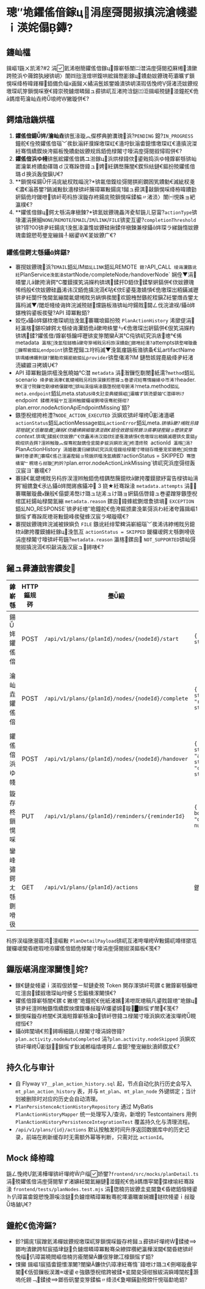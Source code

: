 ﻿# 璁″垝鑺傜偣鎵ц涓庢彁閱掓搷浣滄帴鍙ｉ渶姹傝鏄?

## 鑳屾櫙

鍓嶇鍦ㄨ凯浠?#2 涓氦浠樹簡鑺傜偣鎵ц鎿嶄綔闈㈡澘涓庢彁閱掗厤缃潰鏉跨殑浜や簰鍗犱綅锛岄〉闈㈣兘澶熷垪鍑哄綋鍓嶅彲鎵ц鐨勮妭鐐瑰苟灞曠ず鎻愰啋绛栫暐鎽樿銆備负缁х画鎺ㄨ繘涓氬姟鐢婚潰锛岄渶瑕佸悗绔彁渚涜妭鐐规墽琛屼笌鎻愰啋寮€鍏崇殑鐪熷疄鎺ュ彛锛屼互渚挎浛鎹㈢洰鍓嶇殑鏈湴鐘舵€佹ā鎷熷苟瀹屾垚绔埌绔獙璇併€?

## 鍔熻兘鍦烘櫙

1. **鑺傜偣鍚姩/瀹屾垚**锛氬湪璇︽儏椤典腑瀵瑰浜?`PENDING` 鎴?`IN_PROGRESS` 鐘舵€佺殑鑺傜偣瑙﹀彂鈥滃紑濮嬫墽琛屸€濇垨鈥滃畬鎴愭墽琛屸€濇搷浣滐紝骞惰繑鍥炴洿鏂板悗鐨勮妭鐐规爲銆佹椂闂寸嚎涓庢彁閱掓憳瑕併€?
2. **鑺傜偣浜ゆ帴**锛氬綋鑺傜偣鎷ユ湁鎵ц浜烘椂鍏佽鍙戣捣浜ゆ帴鎿嶄綔锛屾寚瀹氭柊鐨勮礋璐ｄ汉骞跺啓鍏ュ娉紝鍝嶅簲闇€鍥炰紶鏈€鏂扮殑鑺傜偣璐ｄ换浜轰俊鎭€?
3. **鎻愰啋鍚仠涓庣紪杈戝崰浣?*锛氱偣鍑绘彁閱掑崱鐗囦笂鐨勨€滅紪杈戔€濃€滃惎鐢?鍋滅敤鈥濇椂锛屽簲璋冪敤鍚庣鎺ュ彛淇敼鎻愰啋绛栫暐鐨勭姸鎬佹垨鍐呭锛屽苟杩斿洖鏇存柊鍚庣殑鎻愰啋鍒楄〃渚涢〉闈㈠悓姝ョ紦瀛樸€?
4. **鑺傜偣鎵ц鍔ㄤ綔涓庨槇鍊?*锛氳妭鐐瑰畾涔夌幇鍦ㄦ惡甯?`actionType`锛堟灇涓撅細`NONE`/`REMOTE`/`EMAIL`/`IM`/`LINK`/`FILE`锛変互鍙?`completionThreshold`锛?锝?00锛夛紝鍚庣浼氬湪瀛愯妭鐐硅揪鍒伴槇鍊兼椂鑷姩琛ラ綈鐖惰妭鐐瑰畬鎴愬苟璺宠繃鍓╀綑鍙€夎妭鐐广€?

### 鑺傜偣鍔ㄤ綔鑷姩鍖?

- 褰撹妭鐐瑰浜?`EMAIL`銆乣IM`銆乣LINK`銆乣REMOTE` 鎴?`API_CALL` 绫诲瀷鏃讹紝`PlanService` 浼氬湪 `startNode`/`completeNode`/`handoverNode` 娴佺▼涓皟鐢ㄦā鏉挎湇鍔℃覆鏌撲笂涓嬫枃锛堣鍒扞D銆佽鍒掔姸鎬併€佽妭鐐瑰悕绉般€佽妭鐐硅矗浠讳汉銆佹搷浣滆€呫€佽Е鍙戞潵婧愩€佹墽琛岀粨鏋滅瓑锛夛紝闅忓悗閫氳繃閫氱煡缃戝叧娲惧彂閭欢鎴栧嵆鏃舵秷鎭紝鐢熸垚鐢ㄤ簬杩滅▼/閾炬帴绫诲姩浣滅殑鐩爣鍦板潃锛屾垨鍚戝閮ㄥ伐浣滄祦/鑷姩鍖栧钩鍙板彂璧?API 璋冪敤銆?
- 姣忔鑷姩鍖栨墽琛岄兘浼氳褰曞埌鏂扮殑 `PlanActionHistory` 浠撳偍涓紝瀛楁鍖呮嫭鍔ㄤ綔绫诲瀷銆佹ā鏉垮紩鐢ㄣ€佹墽琛岀姸鎬併€佷笂涓嬫枃锛堣鍒?鑺傜偣/鎿嶄綔鑰呯瓑锛変笌閿欒淇℃伅锛屼究浜庡璁°€俙metadata` 瀛楁浼氳惤鐩樻ā鏉夸笌缃戝叧杩斿洖鐨勮鎯咃紝濡?`attempts`锛堥噸璇曟鏁帮級銆乣endpoint`锛堥摼鎺ユ垨杩滅▼浼氳瘽鍦板潃锛夈€乣artifactName`锛堣繙绋嬭剼鏈?闄勪欢鍚嶏級銆乣provider`锛堥偖浠?IM 鏈嶅姟鍟嗭級绛夛紝渚涜繍钀ヨ拷婧€?
- API 璋冪敤鍦烘櫙浼氬皢妯℃澘 `metadata` 涓潪鏁忔劅閿紙濡?`method`銆乣scenario` 绛夛級涓庨€氱煡缃戝叧杩斿洖鍊煎啓鍏ュ巻鍙诧紝骞惰繃婊ゆ帀浠?`header.` 寮€澶寸殑鏁忔劅棣栭儴鍐呭锛屾渶缁堝湪鏃堕棿绾夸腑浠?`meta.method`銆乣meta.endpoint`銆乣meta.status` 绛夊瓧娈典緵鍓嶇灞曠ず锛涜嫢妯℃澘缂哄け `endpoint` 鍒欑洿鎺ヤ互澶辫触鍐欏叆鍘嗗彶骞舵彁绀?`plan.error.nodeActionApiEndpointMissing`銆?
- 鏃堕棿绾挎柊澧?`NODE_ACTION_EXECUTED` 浜嬩欢锛屽墠绔彲渚濇嵁 `actionStatus`銆乣actionMessage`銆乣actionError`銆乣meta.*`锛堟ā鏉?缃戝叧鍏冩暟鎹€佸皾璇曟鏁般€佽繙绋嬩細璇濆湴鍧€銆佺敓鎴愮殑鐭ヨ瘑搴撻摼鎺ョ瓑锛変笌 `context.*`锛堣鍒掋€佽妭鐐广€佽矗浠讳汉銆佽Е鍙戞潵婧愩€佹墽琛岀粨鏋滅瓑锛夊睘鎬у睍绀烘垚鍔?澶辫触璇︽儏骞舵敮鎸佺瓫閫夛紱浜嬩欢涓柊澧炵殑 `actionId` 瀛楁涓?`PlanActionHistory` 涓婚敭瀵归綈锛屼究浜庣偣鍑绘椂闂寸嚎鐩存帴璺宠浆鎴栬姹傚畬鏁村巻鍙茶褰曘€傜己澶遍摼鎺ョ殑鍦烘櫙浼氳繑鍥?`actionStatus = SKIPPED` 骞堕檮甯﹂粯璁ら敊璇枃妗?`plan.error.nodeActionLinkMissing`锛屼究浜庢彁绀轰汉宸ヨˉ褰曘€?
- 褰撻€氱煡缃戝叧杩斿洖澶辫触銆佹棤鍝嶅簲鎴栨ā鏉挎覆鏌撳紓甯告椂锛屾湇鍔′細鎸夐€氶亾鑷姩閲嶈瘯鑷冲 3 娆★紝骞跺湪 `metadata.attempts` 涓褰曞皾璇曟鏁般€傝嫢浠嶅け璐ュ垯浠ュけ璐ョ姸鎬佸啓鍏ュ巻鍙蹭笌鏃堕棿绾匡紝鍚屾椂閫氳繃 `metadata.reason` 鏍囪鍏蜂綋鍘熷洜锛堝 `EXCEPTION`銆乣NO_RESPONSE`锛夛紝璁″垝鐘舵€佹洿鏂颁粛浼氭彁浜わ紝渚夸簬鍓嶇鎻愮ず骞跺厑璁哥敤鎴峰彂璧蜂汉宸ラ噸璇曘€?
- 褰撹妭鐐瑰姩浣滅被鍨嬩负 `FILE` 鏃讹紝绯荤粺涓嶄細瑙﹀彂浠讳綍缃戝叧鎴栨ā鏉挎覆鏌擄紝鎵ц浼氫互 `actionStatus = SKIPPED` 鍐欏叆鍔ㄤ綔鍘嗗彶涓庢椂闂寸嚎锛屽苟鍦?`metadata.reason`
  瀛楁鏍囪 `NOT_SUPPORTED`锛屾彁閱掓搷浣滆€呮敼涓轰汉宸ュ鐞嗐€?

## 鎺ュ彛濂戠害鑽夋

| 鎿嶄綔 | HTTP 鏂规硶 | 璺緞 | 璇锋眰浣?| 鍝嶅簲 | 澶囨敞 |
| --- | --- | --- | --- | --- | --- |
| 鍚姩鑺傜偣 | POST | `/api/v1/plans/{planId}/nodes/{nodeId}/start` | `{ "operatorId": string }` | `PlanDetailPayload` | 瑙﹀彂鎴愬姛鍚庨渶鏇存柊鏃堕棿绾夸笌鑺傜偣鐘舵€?|
| 瀹屾垚鑺傜偣 | POST | `/api/v1/plans/{planId}/nodes/{nodeId}/complete` | `{ "operatorId": string, "resultSummary"?: string }` | `PlanDetailPayload` | 褰撳瓙鑺傜偣杈惧埌鐖惰妭鐐?`completionThreshold` 鏃讹紝鍝嶅簲浼氭惡甯︾埗鑺傜偣鐨勮嚜鍔ㄥ畬鎴愪笌琚烦杩囩殑鍏勫紵鑺傜偣 |
| 鑺傜偣浜ゆ帴 | POST | `/api/v1/plans/{planId}/nodes/{nodeId}/handover` | `{ "operatorId": string, "assigneeId": string, "comment"?: string }` | `PlanDetailPayload` | 闇€鏍￠獙鑺傜偣鍏佽浜ゆ帴鐨勭姸鎬?|
| 鏇存柊鎻愰啋 | PUT | `/api/v1/plans/{planId}/reminders/{reminderId}` | `{ "active": boolean, "offsetMinutes"?: number }` | `PlanDetailPayload` | 鍓嶇褰撳墠浠呴渶瑕佸惎鍋滆兘鍔涳紝鍚庣画鍙嫇灞曞瓧娈?|
| 鑾峰彇鍔ㄤ綔鍘嗗彶 | GET | `/api/v1/plans/{planId}/actions` | 鏃?| `PlanActionHistory[]` | 杩斿洖鏈€杩戠殑鍔ㄤ綔鎵ц鍘嗗彶锛屽垪琛ㄦ寜瑙﹀彂鏃堕棿鍗囧簭锛屽厓绱犲寘鍚?`context.*` 涓?`meta.*` 璇︽儏锛屼究浜庡墠绔覆鏌撴椂闂寸嚎鎴栨函婧?|

杩斿洖缁撴瀯寤鸿澶嶇敤 `PlanDetailPayload`锛屼互渚垮墠绔敤鍚屼竴缂撳瓨鍐欏叆閫昏緫瑕嗙洊鑺傜偣銆佹椂闂寸嚎涓庢彁閱掓渶鏂板€笺€?

## 鏁版嵁涓庢潈闄愯姹?

- 鎵€鏈夋帴鍙ｉ渶瑕佷娇鐢ㄧ幇鏈夌殑 Token 閴存潈锛屽苟鏍￠獙鎿嶄綔鑰呭叿澶囪鍒掓墽琛屾垨绠＄悊鍛樻潈闄愩€?
- 鑺傜偣鎿嶄綔闇€鏍￠獙璁″垝鐘舵€侊紙渚嬪浠呭厑璁稿凡鍙戝竷璁″垝鎵ц锛夛紝澶辫触鏃惰繑鍥炴爣鍑嗛敊璇爜鍙婂璇█鎻愮ず閿€笺€?
- 鎻愰啋鏇存柊闇€淇濈暀鎿嶄綔瀹¤锛屽啓鍏ユ椂闂寸嚎浜嬩欢渚涘墠绔睍绀恒€?
- 鑷姩闃堝€煎鐞嗕細鍦ㄦ椂闂寸嚎涓婂啓鍏?`plan.activity.nodeAutoCompleted` 涓?`plan.activity.nodeSkipped` 浜嬩欢锛屽墠绔彲鎹鎻愮ず鈥滅郴缁熻嚜鍔ㄥ畬鎴?璺宠繃鈥濆師鍥犮€?
## 持久化与审计

- 自 Flyway `V7__plan_action_history.sql` 起，节点自动化执行历史会写入 `mt_plan_action_history` 表，并与 `mt_plan`、`mt_plan_node` 外键绑定；当计划被删除时对应的历史会自动清理。
- `PlanPersistenceActionHistoryRepository` 通过 MyBatis `PlanActionHistoryMapper` 统一处理写入/查询，新增的 Testcontainers 用例 `PlanActionHistoryPersistenceIntegrationTest` 覆盖持久化与清理流程。
- `/api/v1/plans/{id}/actions` 默认按触发时间升序返回数据库中的历史记录，前端在刷新缓存时无需额外幂等判断，只需对比 `actionId`。


## Mock 绛栫暐

鍦ㄥ悗绔氦浠樺墠锛屽墠绔户缁娇鐢?`frontend/src/mocks/planDetail.ts` 涓殑鑺傜偣涓庢彁閱掔ず渚嬶紝閫氳繃鏈湴鐘舵€佹ā鎷熸寜閽弽棣堬紝骞跺湪 `frontend/tests/planNodes.test.mjs` 涓牎楠岃妭鐐圭瓫閫夐€昏緫銆傛帴鍙ｈ仈璋冨畬鎴愬悗灏嗘浛鎹负鐪熷疄璋冪敤骞舵墿灞曞崟娴嬭鐩栨帴鍙ｉ敊璇垎鏀€?

## 鐘舵€佹洿鏂?

- 鉁?鍚庣宸蹭氦浠樿妭鐐规墽琛屼笌鎻愰啋鏇存柊鎺ュ彛锛屽墠绔鍒掕鎯呴潰鏉跨幇宸插垏鎹负鐪熷疄璋冪敤骞朵繚鐣欑紦瀛樺洖閫€閫昏緫锛屽悗缁仈璋冨皢閲嶇偣楠岃瘉閿欒鐮佷笌鏉冮檺鎻愮ず銆?
- 馃攧 鍓嶇宸插畬鎴愭潈闄?閿欒鐮佽仈璋冿紝骞惰ˉ鍏呭け璐ユ€侀噸璇曟寜閽€佸弬鏁板洖濉叆鍙ｅ強鏃堕棿绾跨被鍒瓫閫夋彁绀猴紱涓嬩竴闃舵灏嗚仛鐒﹁鍒掕鎯呰矾鐢变笌鍒楄〃绛涢€夐噸鏋勭殑鍗忓悓瑙勫垝銆?
